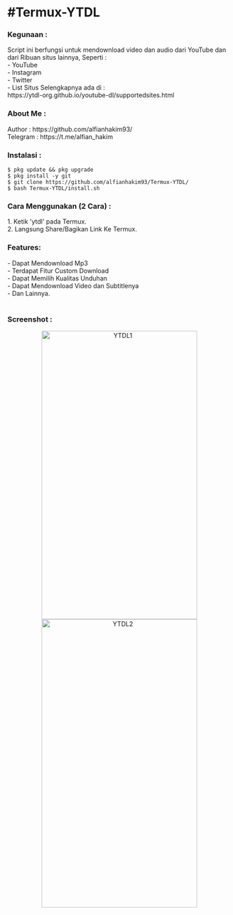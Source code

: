 <h1> #Termux-YTDL </h1>
<h3> Kegunaan : </h3>
Script ini berfungsi untuk mendownload video dan audio dari YouTube dan dari Ribuan situs lainnya, Seperti : <br>
- YouTube <br>
- Instagram <br>
- Twitter <br>
- List Situs Selengkapnya ada di : <br>
https://ytdl-org.github.io/youtube-dl/supportedsites.html <br>

<h3> About Me : </h3>
Author   : https://github.com/alfianhakim93/ <br>
Telegram : https://t.me/alfian_hakim <br>

<h3> Instalasi : </h3>

```
$ pkg update && pkg upgrade
$ pkg install -y git
$ git clone https://github.com/alfianhakim93/Termux-YTDL/
$ bash Termux-YTDL/install.sh
```

<h3> Cara Menggunakan (2 Cara) : </h3>
1. Ketik 'ytdl' pada Termux.<br>
2. Langsung Share/Bagikan Link Ke Termux.
<br>
<h3> Features: </h3>
- Dapat Mendownload Mp3 <br>
- Terdapat Fitur Custom Download <br>
- Dapat Memilih Kualitas Unduhan <br>
- Dapat Mendownload Video dan Subtitlenya <br>
- Dan Lainnya. <br>
<br>
<h3> Screenshot : </h3>
<p align="center">
  <img alt="YTDL1" width="350" height="650" src="https://drive.google.com/uc?export=view&id=1nok3NLAPYHQiH6mwNXo4wwZrKxZ7lrQy">
  <img alt="YTDL2" width="350" height="650" src="https://drive.google.com/uc?export=view&id=1H6MXHSUqWdXhZ9p6L4Hf_nVfuXpeN_iT">
</p>

<br>
<br>
